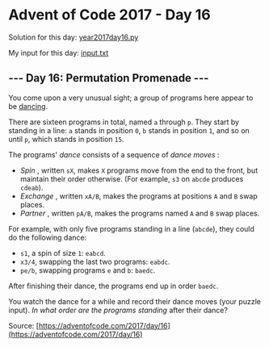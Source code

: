 # Advent of Code 2017 - Day 16

Solution for this day: [year2017day16.py](year2017/day16/year2017day16.py)

My input for this day: [input.txt](year2017/day16/input.txt)

## \--- Day 16: Permutation Promenade ---

You come upon a very unusual sight; a group of programs here appear to be
[dancing](https://www.youtube.com/watch?v=lyZQPjUT5B4&t=53).

There are sixteen programs in total, named `a` through `p`. They start by
standing in a line: `a` stands in position `0`, `b` stands in position `1`,
and so on until `p`, which stands in position `15`.

The programs' _dance_ consists of a sequence of _dance moves_ :

  * _Spin_ , written `sX`, makes `X` programs move from the end to the front, but maintain their order otherwise. (For example, `s3` on `abcde` produces `cdeab`).
  * _Exchange_ , written `xA/B`, makes the programs at positions `A` and `B` swap places.
  * _Partner_ , written `pA/B`, makes the programs named `A` and `B` swap places.

For example, with only five programs standing in a line (`abcde`), they could
do the following dance:

  * `s1`, a spin of size `1`: `eabcd`.
  * `x3/4`, swapping the last two programs: `eabdc`.
  * `pe/b`, swapping programs `e` and `b`: `baedc`.

After finishing their dance, the programs end up in order `baedc`.

You watch the dance for a while and record their dance moves (your puzzle
input). _In what order are the programs standing_ after their dance?



Source: [https://adventofcode.com/2017/day/16](https://adventofcode.com/2017/day/16)
